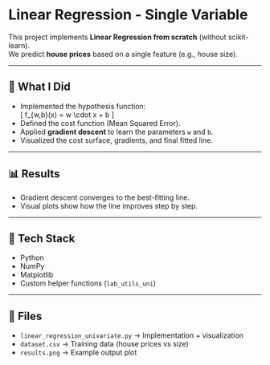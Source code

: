 # Linear Regression - Single Variable

This project implements **Linear Regression from scratch** (without scikit-learn).  
We predict **house prices** based on a single feature (e.g., house size).  

---

## 🚀 What I Did
- Implemented the hypothesis function:  
  \[
  f_{w,b}(x) = w \cdot x + b
  \]
- Defined the cost function (Mean Squared Error).  
- Applied **gradient descent** to learn the parameters `w` and `b`.  
- Visualized the cost surface, gradients, and final fitted line.

---

## 📊 Results
- Gradient descent converges to the best-fitting line.  
- Visual plots show how the line improves step by step.  

---

## 🔧 Tech Stack
- Python  
- NumPy  
- Matplotlib  
- Custom helper functions (`lab_utils_uni`)  

---

## 📂 Files
- `linear_regression_univariate.py` → Implementation + visualization
- `dataset.csv` → Training data (house prices vs size)
- `results.png` → Example output plot
